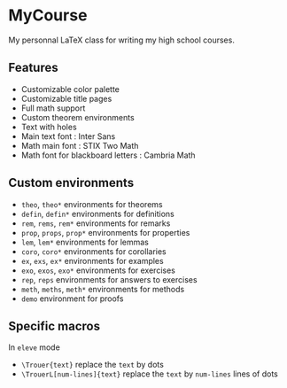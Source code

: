 # MyCourse
My personnal LaTeX class for writing my high school courses.

## Features

- Customizable color palette
- Customizable title pages
- Full math support
- Custom theorem environments
- Text with holes
- Main text font : Inter Sans
- Math main font : STIX Two Math
- Math font for blackboard letters : Cambria Math

## Custom environments

- `theo`, `theo*` environments for theorems
- `defin`, `defin*` environments for definitions
- `rem`, `rems`, `rem*` environments for remarks
- `prop`, `props`, `prop*` environments for properties
- `lem`, `lem*` environments for lemmas
- `coro`, `coro*` environments for corollaries
- `ex`, `exs`, `ex*` environments for examples
- `exo`, `exos`, `exo*` environments for exercises
- `rep`, `reps` environments for answers to exercises
- `meth`, `meths`, `meth*` environments for methods
- `demo` environment for proofs

## Specific macros

In `eleve` mode
- `\Trouer{text}` replace the `text` by dots
- `\TrouerL[num-lines]{text}` replace the `text` by `num-lines` lines of dots

